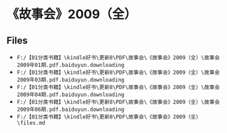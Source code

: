 # 《故事会》2009（全）

## Files

- `F:/【01分类书籍】\kindle好书\更新8\PDF\故事会\《故事会》2009（全）\故事会 2009年01期.pdf.baiduyun.downloading`
- `F:/【01分类书籍】\kindle好书\更新8\PDF\故事会\《故事会》2009（全）\故事会 2009年03期.pdf.baiduyun.downloading`
- `F:/【01分类书籍】\kindle好书\更新8\PDF\故事会\《故事会》2009（全）\故事会 2009年04期.pdf.baiduyun.downloading`
- `F:/【01分类书籍】\kindle好书\更新8\PDF\故事会\《故事会》2009（全）\故事会 2009年06期.pdf.baiduyun.downloading`
- `F:/【01分类书籍】\kindle好书\更新8\PDF\故事会\《故事会》2009（全）\files.md`
